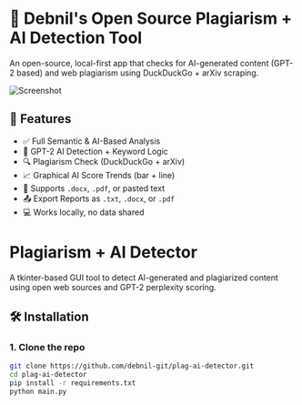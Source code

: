 
# 🧠 Debnil's Open Source Plagiarism + AI Detection Tool

An open-source, local-first app that checks for AI-generated content (GPT-2 based) and web plagiarism using DuckDuckGo + arXiv scraping.

![Screenshot](./preview.png)

## 🚀 Features

- ✅ Full Semantic & AI-Based Analysis
- 🧠 GPT-2 AI Detection + Keyword Logic
- 🔍 Plagiarism Check (DuckDuckGo + arXiv)
- 📈 Graphical AI Score Trends (bar + line)
- 📝 Supports `.docx`, `.pdf`, or pasted text
- 📤 Export Reports as `.txt`, `.docx`, or `.pdf`
- 💻 Works locally, no data shared




# Plagiarism + AI Detector

A tkinter-based GUI tool to detect AI-generated and plagiarized content using open web sources and GPT-2 perplexity scoring.

## 🛠 Installation

### 1. Clone the repo
```bash
git clone https://github.com/debnil-git/plag-ai-detector.git
cd plag-ai-detector
pip install -r requirements.txt
python main.py
